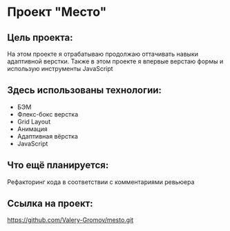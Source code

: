 # Проект "Место"

## Цель проекта:
На этом проекте я отрабатываю продолжаю оттачивать навыки адаптивной верстки. Также в этом проекте я впервые верстаю формы и использую инструменты JavaScript

## Здесь использованы технологии:
* БЭМ
* Флекс-бокс верстка
* Grid Layout
* Анимация
* Адаптивная вёрстка
* JavaScript

## Что ещё планируется:
Рефакторинг кода в соответствии с комментариями ревьюера

## Ссылка на проект:
https://github.com/Valery-Gromov/mesto.git